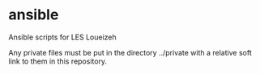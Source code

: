 ansible
=======

Ansible scripts for LES Loueizeh

Any private files must be put in the directory ../private with a relative soft
link to them in this repository.
